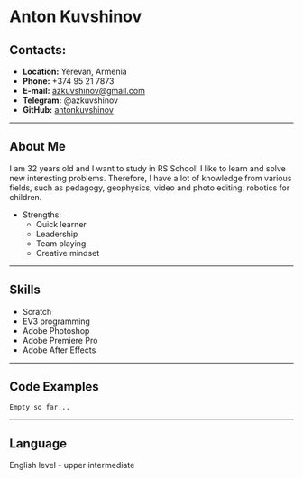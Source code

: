 # Anton Kuvshinov
## Contacts:
* **Location:** Yerevan, Armenia
* **Phone:** +374 95 21 7873
* **E-mail:** azkuvshinov@gmail.com
* **Telegram:** @azkuvshinov
* **GitHub:** [antonkuvshinov](https://github.com/antonkuvshinov)
***
## About Me
I am 32 years old and I want to study in RS School! I like to learn and solve new interesting problems. Therefore, I have a lot of knowledge from various fields, such as pedagogy, geophysics, video and photo editing, robotics for children.
* Strengths:
    * Quick learner
    * Leadership
    * Team playing
    * Creative mindset
***
## Skills
* Scratch
* EV3 programming
* Adobe Photoshop
* Adobe Premiere Pro
* Adobe After Effects
***
## Code Examples
`Empty so far...`
***
## Language
English level - upper intermediate 
